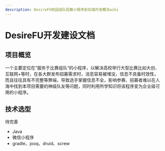 ```yaml
---
description: DesireFU校园组队招募小程序前后端开发概览wiki
---
```


# DesireFU开发建设文档

## 项目概览

一个主要定位在“服务于比赛组队“的小程序，以解决高校举行大型比赛比如大创、互联网+等时，在各大群发布招募需求时，消息容易被埋没，信息不具备时效性，而且往往具有不完整等弊端，导致选手掌握信息不全，影响参赛、招募者难以在人海中找到本项目需要的神级队友等问题，同时利用所学知识将该程序变为企业级可用的小程序。

## 技术选型

待完善

* Java
* 微信小程序
* gradle、jooq、druid、screw



